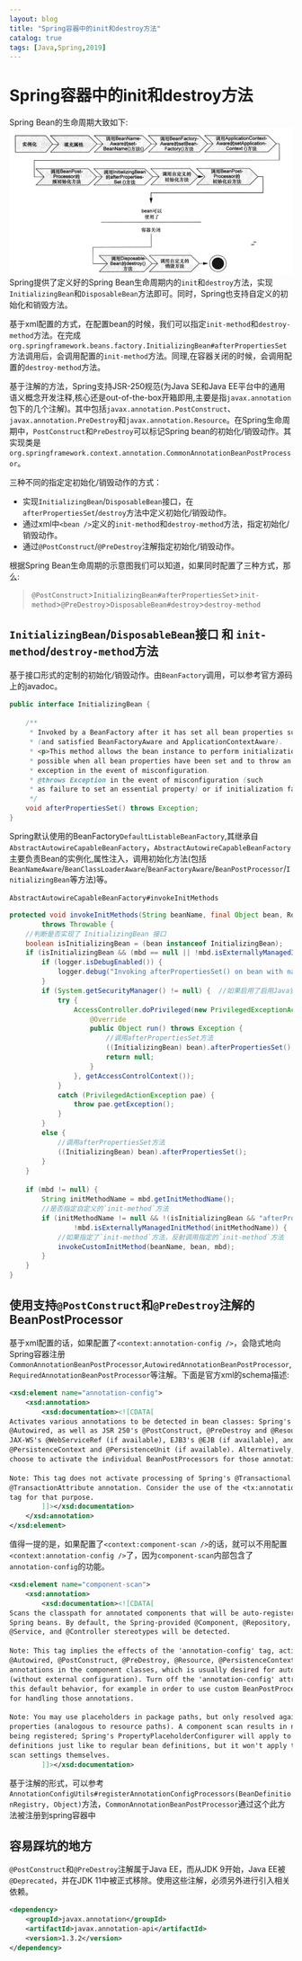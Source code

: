 ```yaml
---
layout: blog
title: "Spring容器中的init和destroy方法"
catalog: true
tags: [Java,Spring,2019]
---
```

# Spring容器中的init和destroy方法
Spring Bean的生命周期大致如下:
![Spring Bean-生命周期](https://raw.githubusercontent.com/RussXia/RussXia.github.io/master/_pic/spring-%E7%94%9F%E5%91%BD%E5%91%A8%E6%9C%9F.jpg)
Spring提供了定义好的Spring Bean生命周期内的`init`和`destroy`方法，实现`InitializingBean`和`DisposableBean`方法即可。同时，Spring也支持自定义的初始化和销毁方法。

基于xml配置的方式，在配置bean的时候，我们可以指定`init-method`和`destroy-method`方法。在完成`org.springframework.beans.factory.InitializingBean#afterPropertiesSet`方法调用后，会调用配置的`init-method`方法。同理,在容器关闭的时候，会调用配置的`destroy-method`方法。

基于注解的方法，Spring支持JSR-250规范(为Java SE和Java EE平台中的通用语义概念开发注释,核心还是out-of-the-box开箱即用,主要是指`javax.annotation`包下的几个注解)。其中包括`javax.annotation.PostConstruct`、`javax.annotation.PreDestroy`和`javax.annotation.Resource`。在Spring生命周期中，`PostConstruct`和`PreDestroy`可以标记Spring bean的初始化/销毁动作。其实现类是`org.springframework.context.annotation.CommonAnnotationBeanPostProcessor`。

三种不同的指定定初始化/销毁动作的方式：
+ 实现`InitializingBean`/`DisposableBean`接口，在`afterPropertiesSet`/`destroy`方法中定义初始化/销毁动作。
+ 通过xml中`<bean />`定义的`init-method`和`destroy-method`方法，指定初始化/销毁动作。
+ 通过`@PostConstruct`/`@PreDestroy`注解指定初始化/销毁动作。

根据Spring Bean生命周期的示意图我们可以知道，如果同时配置了三种方式，那么:
>`@PostConstruct`>`InitializingBean#afterPropertiesSet`>`init-method`>`@PreDestroy`>`DisposableBean#destroy`>`destroy-method`

## `InitializingBean`/`DisposableBean`接口 和 `init-method`/`destroy-method`方法
基于接口形式的定制的初始化/销毁动作。由`BeanFactory`调用，可以参考官方源码上的javadoc。
```java
public interface InitializingBean {

	/**
	 * Invoked by a BeanFactory after it has set all bean properties supplied
	 * (and satisfied BeanFactoryAware and ApplicationContextAware).
	 * <p>This method allows the bean instance to perform initialization only
	 * possible when all bean properties have been set and to throw an
	 * exception in the event of misconfiguration.
	 * @throws Exception in the event of misconfiguration (such
	 * as failure to set an essential property) or if initialization fails.
	 */
	void afterPropertiesSet() throws Exception;
}
```
Spring默认使用的BeanFactory`DefaultListableBeanFactory`,其继承自`AbstractAutowireCapableBeanFactory`，`AbstractAutowireCapableBeanFactory`主要负责Bean的实例化,属性注入，调用初始化方法(包括`BeanNameAware`/`BeanClassLoaderAware`/`BeanFactoryAware`/`BeanPostProcessor`/`InitializingBean`等方法)等。

`AbstractAutowireCapableBeanFactory#invokeInitMethods`
```java
protected void invokeInitMethods(String beanName, final Object bean, RootBeanDefinition mbd)
        throws Throwable {
    //判断是否实现了 InitializingBean 接口
    boolean isInitializingBean = (bean instanceof InitializingBean);
    if (isInitializingBean && (mbd == null || !mbd.isExternallyManagedInitMethod("afterPropertiesSet"))) {
        if (logger.isDebugEnabled()) {
            logger.debug("Invoking afterPropertiesSet() on bean with name '" + beanName + "'");
        }
        if (System.getSecurityManager() != null) {  //如果启用了启用Java安全管理器
            try {
                AccessController.doPrivileged(new PrivilegedExceptionAction<Object>() {
                    @Override
                    public Object run() throws Exception {
                        //调用afterPropertiesSet方法
                        ((InitializingBean) bean).afterPropertiesSet();
                        return null;
                    }
                }, getAccessControlContext());
            }
            catch (PrivilegedActionException pae) {
                throw pae.getException();
            }
        }
        else {
            //调用afterPropertiesSet方法
            ((InitializingBean) bean).afterPropertiesSet();
        }
    }

    if (mbd != null) {
        String initMethodName = mbd.getInitMethodName();
        //是否指定自定义的`init-method`方法
        if (initMethodName != null && !(isInitializingBean && "afterPropertiesSet".equals(initMethodName)) &&
                !mbd.isExternallyManagedInitMethod(initMethodName)) {
            //如果指定了`init-method`方法，反射调用指定的`init-method`方法
            invokeCustomInitMethod(beanName, bean, mbd);
        }
    }
}
```

## 使用支持`@PostConstruct`和`@PreDestroy`注解的BeanPostProcessor
基于xml配置的话，如果配置了`<context:annotation-config />`，会隐式地向Spring容器注册`CommonAnnotationBeanPostProcessor`,`AutowiredAnnotationBeanPostProcessor`,`RequiredAnnotationBeanPostProcessor`等注解。下面是官方xml的schema描述:
```xsd
<xsd:element name="annotation-config">
    <xsd:annotation>
        <xsd:documentation><![CDATA[
Activates various annotations to be detected in bean classes: Spring's @Required and
@Autowired, as well as JSR 250's @PostConstruct, @PreDestroy and @Resource (if available),
JAX-WS's @WebServiceRef (if available), EJB3's @EJB (if available), and JPA's
@PersistenceContext and @PersistenceUnit (if available). Alternatively, you may
choose to activate the individual BeanPostProcessors for those annotations.

Note: This tag does not activate processing of Spring's @Transactional or EJB3's
@TransactionAttribute annotation. Consider the use of the <tx:annotation-driven>
tag for that purpose.
        ]]></xsd:documentation>
    </xsd:annotation>
</xsd:element>
```
值得一提的是，如果配置了`<context:component-scan />`的话，就可以不用配置`<context:annotation-config />`了，因为`component-scan`内部包含了`annotation-config`的功能。
```xsd
<xsd:element name="component-scan">
    <xsd:annotation>
        <xsd:documentation><![CDATA[
Scans the classpath for annotated components that will be auto-registered as 
Spring beans. By default, the Spring-provided @Component, @Repository, 
@Service, and @Controller stereotypes will be detected.

Note: This tag implies the effects of the 'annotation-config' tag, activating @Required,
@Autowired, @PostConstruct, @PreDestroy, @Resource, @PersistenceContext and @PersistenceUnit
annotations in the component classes, which is usually desired for autodetected components
(without external configuration). Turn off the 'annotation-config' attribute to deactivate
this default behavior, for example in order to use custom BeanPostProcessor definitions
for handling those annotations.

Note: You may use placeholders in package paths, but only resolved against system
properties (analogous to resource paths). A component scan results in new bean definition
being registered; Spring's PropertyPlaceholderConfigurer will apply to those bean
definitions just like to regular bean definitions, but it won't apply to the component
scan settings themselves.
        ]]></xsd:documentation>
```

基于注解的形式，可以参考`AnnotationConfigUtils#registerAnnotationConfigProcessors(BeanDefinitionRegistry, Object)`方法，`CommonAnnotationBeanPostProcessor`通过这个此方法被注册到spring容器中


## 容易踩坑的地方
`@PostConstruct`和`@PreDestroy`注解属于Java EE，而从JDK 9开始，Java EE被`@Deprecated`，并在JDK 11中被正式移除。使用这些注解，必须另外进行引入相关依赖。
```xml
<dependency>
    <groupId>javax.annotation</groupId>
    <artifactId>javax.annotation-api</artifactId>
    <version>1.3.2</version>
</dependency>
```